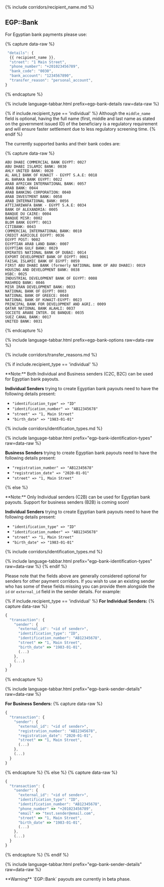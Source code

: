 {% include corridors/recipient_name.md %}

## EGP::Bank

For Egyptian bank payments please use:

{% capture data-raw %}
```javascript
 "details": {
  {{ recipient_name }},
  "street": "1 Main Street",
  "phone_number": "+201023456789",
  "bank_code": "0030",
  "bank_account": "1234567890",
  "transfer_reason": "personal_account",
}
```
{% endcapture %}

{% include language-tabbar.html prefix=egp-bank-details  raw=data-raw %}

{% if include.recipient_type == 'individual' %}
Although the `middle_name` field is optional, having the full name (first, middle and last name as stated on the government issued ID) of the beneficiary is a regulatory requirement and will ensure faster settlement due to less regulatory screening time.
{% endif %}

The currently supported banks and their bank codes are:

{% capture data-raw %}
```
ABU DHABI COMMERCIAL BANK EGYPT: 0027
ABU DHABI ISLAMIC BANK: 0030
AHLY UNITED BANK: 0020
AL AHLI BANK OF KUWAIT - EGYPT S.A.E: 0018
AL BARAKA BANK EGYPT: 0022
ARAB AFRICAN INTERNATIONAL BANK: 0057
ARAB BANK: 0044
ARAB BANKING CORPORATION: 0040
ARAB INVESTMENT BANK: 0058
ARAB INTERNATIONAL BANK: 0056
ATTIJARIWAFA BANK - EGYPT S.A.E: 0034
BANK OF ALEXANDRIA: 0005
BANQUE DU CAIRE: 0004
BANQUE MISR: 0002
BLOM BANK EGYPT: 0013
CITIBANK: 0043
COMMERCIAL INTERNATIONAL BANK: 0010
CREDIT AGRICOLE EGYPT: 0036
EGYPT POST: 9002
EGYPTIAN ARAB LAND BANK: 0007
EGYPTIAN GULF BANK: 0029
EMIRATES NATIONAL BANK OF DUBAI: 0014
EXPORT DEVELOPMENT BANK OF EGYPT: 0061
FAISAL ISLAMIC BANK OF EGYPT: 0059
FIRST ABU DHABI BANK (formerly NATIONAL BANK OF ABU DHABI): 0019
HOUSING AND DEVELOPMENT BANK: 0038
HSBC: 0025
INDUSTRIAL DEVELOPMENT BANK OF EGYPT: 0008
MASHREQ BANK: 0046
MISR IRAN DEVELOPMENT BANK: 0033
NATIONAL BANK OF EGYPT: 0003
NATIONAL BANK OF GREECE: 0048
NATIONAL BANK OF KUWAIT-EGYPT: 0023
PRINCIPAL BANK FOR DEVELOPMENT AND AGRI.: 0009
QATAR NATIONAL BANK ALAHLI: 0037
SOCIETE ARABE INTER. DE BANQUE: 0035
SUEZ CANAL BANK: 0017
UNITED BANK: 0031
```
{% endcapture %}

{% include language-tabbar.html prefix=egp-bank-options  raw=data-raw %}

{% include corridors/transfer_reasons.md %}

{% if include.recipient_type == 'individual' %}
  <div class="alert alert-info" markdown="1">
  **Note:** Both Individual and Business senders (C2C, B2C) can be used for Egyptian bank payouts.
  </div>

  **Individual Senders** trying to create Egyptian bank payouts need to have the following details present:
  - `"identification_type" => "ID"`
  - `"identification_number" => "AB12345678"`
  - `"street" => "1, Main Street"`
  - `"birth_date" => "1983-01-01"`

  {% include corridors/identification_types.md %}

  {% include language-tabbar.html prefix="egp-bank-identification-types" raw=data-raw %}

  **Business Senders** trying to create Egyptian bank payouts need to have the following details present:
  - `"registration_number" => "AB12345678"`
  - `"registration_date" => "2020-01-01"`
  - `"street" => "1, Main Street"`

{% else %}
  <div class="alert alert-info" markdown="1">
  **Note:** Only Individual senders (C2B) can be used for Egyptian bank payouts. Support for business senders (B2B) is coming soon!
  </div>

  **Individual Senders** trying to create Egyptian bank payouts need to have the following details present:
  - `"identification_type" => "ID"`
  - `"identification_number" => "AB12345678"`
  - `"street" => "1, Main Street"`
  - `"birth_date" => "1983-01-01"`

  {% include corridors/identification_types.md %}

  {% include language-tabbar.html prefix="egp-bank-identification-types" raw=data-raw %}
{% endif %}

Please note that the fields above are generally considered optional for senders for other payment corridors. If you wish to use an existing sender who has some of these fields missing you can provide them alongside the `id` or `external_id` field in the sender details. For example:

{% if include.recipient_type == 'individual' %}
  **For Individual Senders:**
  {% capture data-raw %}
  ```javascript
  {
    "transaction": {
      "sender": {
        "external_id": "<id of sender>",
        "identification_type": "ID",
        "identification_number": "AB12345678",
        "street" => "1, Main Street",
        "birth_date" => "1983-01-01",
        (...)
      },
      (...)
    }
  }
  ```
  {% endcapture %}

  {% include language-tabbar.html prefix="egp-bank-sender-details" raw=data-raw %}

  **For Business Senders:**
  {% capture data-raw %}
  ```javascript
  {
    "transaction": {
      "sender": {
        "external_id": "<id of sender>",
        "registration_number": "AB12345678",
        "registration_date": "2020-01-01",
        "street" => "1, Main Street",
        (...)
      },
      (...)
    }
  }
  ```
  {% endcapture %}
{% else %}
  {% capture data-raw %}
  ```javascript
  {
    "transaction": {
      "sender": {
        "external_id": "<id of sender>",
        "identification_type": "ID",
        "identification_number": "AB12345678",
        "phone_number" => "+201023456789",
        "email" => "test.sender@email.com",
        "street" => "1, Main Street",
        "birth_date" => "1983-01-01",
        (...)
      },
      (...)
    }
  }
  ```
  {% endcapture %}
{% endif %}

{% include language-tabbar.html prefix="egp-bank-sender-details" raw=data-raw %}

<div class="alert alert-warning" markdown="1">
**Warning** `EGP::Bank` payouts are currently in beta phase.
</div>
